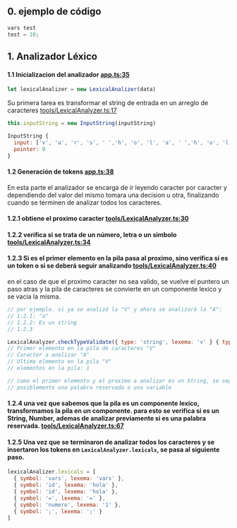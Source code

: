 ## 0. ejemplo de código
```js
vars test
test = 10;
```

## 1. Analizador Léxico
#### 1.1 Inicializacion del analizador [app.ts:35](https://github.com/Veronesi/tpi-sintaxis/blob/6362e5e7cd69969dcbfa63599fd24df1f9977c6c/app/app.ts#L35)
```js
let lexicalAnalizer = new LexicalAnalizer(data)
```
Su primera tarea es transformar el string de entrada en un arreglo de caracteres [tools/LexicalAnalyzer.ts:17](https://github.com/Veronesi/tpi-sintaxis/blob/6362e5e7cd69969dcbfa63599fd24df1f9977c6c/app/tools/LexicalAnalyzer.ts#L17)
```js
this.inputString = new InputString(inputString)
```
```js
InputString {
  input: ['v', 'a', 'r', 's', ' ','h', 'o', 'l', 'a', ' ','h', 'o', 'l', 'a', ' ','=', ' ', '1', ';'],
  pointer: 0
}
```
#### 1.2 Generación de tokens [app.ts:38](https://github.com/Veronesi/tpi-sintaxis/blob/6362e5e7cd69969dcbfa63599fd24df1f9977c6c/app/app.ts#L37-L39)
En esta parte el analizador se encarga de ir leyendo caracter por caracter y dependiendo del valor del mismo tomara una decision u otra, finalizando cuando se terminen de analizar todos los caracteres.

#### 1.2.1 obtiene el proximo caracter [tools/LexicalAnalyzer.ts:30](https://github.com/Veronesi/tpi-sintaxis/blob/6362e5e7cd69969dcbfa63599fd24df1f9977c6c/app/tools/LexicalAnalyzer.ts#L30)
#### 1.2.2 verifica si se trata de un número, letra o un simbolo [tools/LexicalAnalyzer.ts:34](https://github.com/Veronesi/tpi-sintaxis/blob/6362e5e7cd69969dcbfa63599fd24df1f9977c6c/app/tools/LexicalAnalyzer.ts#L34-L38)
#### 1.2.3 Si es el primer elemento en la pila pasa al proximo, sino verifica si es un token o si se deberá seguir analizando [tools/LexicalAnalyzer.ts:40](https://github.com/Veronesi/tpi-sintaxis/blob/6362e5e7cd69969dcbfa63599fd24df1f9977c6c/app/tools/LexicalAnalyzer.ts#L40-L54)

en el caso de que el proximo caracter no sea valido, se vuelve el puntero un paso atras y la pila de caracteres se convierte en un componente lexico y se vacia la misma.

```js
// por ejemplo. si ya se analizó la "V" y ahora se analizará la "A":
// 1.2.1: "a"
// 1.2.2: Es un string
// 1.2.3 

LexicalAnalyzer.checkTypeValidate({ type: 'string', lexema: 'v' } { type: 'string', lexema: 'a' } { type: 'string', lexema: 'v' } 1)
// Primer elemento en la pila de caracteres "V"
// Caracter a analizar "A"
// Ultimo elemento en la pila "V"
// elementos en la pila: 1

// como el primer elemento y el proximo a analizar es un String, se seguira analizando ya que es un caracter valido
// posiblemente una palabra reservada o una variable
```
#### 1.2.4 una vez que sabemos que la pila es un componente lexico, transformamos la pila en un componente. para esto se verifica si es un String, Number, ademas de analizar previamente si es una palabra reservada. [tools/LexicalAnalyzer.ts:67](https://github.com/Veronesi/tpi-sintaxis/blob/6362e5e7cd69969dcbfa63599fd24df1f9977c6c/app/tools/LexicalAnalyzer.ts#L67-L124)

#### 1.2.5 Una vez que se terminaron de analizar todos los caracteres y se insertaron los tokens en `LexicalAnalyzer.lexicals`, se pasa al siguiente paso.
```js
lexicalAnalizer.lexicals = [
  { symbol: 'vars', lexema: 'vars' },
  { symbol: 'id', lexema: 'hola' },
  { symbol: 'id', lexema: 'hola' },
  { symbol: '=', lexema: '=' },
  { symbol: 'numero', lexema: '1' },
  { symbol: ';', lexema: ';' }
]
```
